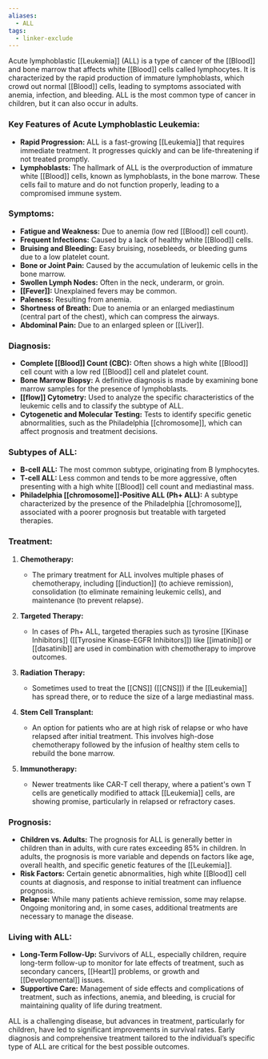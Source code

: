 ```yaml
---
aliases:
  - ALL
tags:
  - linker-exclude
---
```

Acute lymphoblastic [[Leukemia]] (ALL) is a type of cancer of the [[Blood]] and bone marrow that affects white [[Blood]] cells called lymphocytes. It is characterized by the rapid production of immature lymphoblasts, which crowd out normal [[Blood]] cells, leading to symptoms associated with anemia, infection, and bleeding. ALL is the most common type of cancer in children, but it can also occur in adults.

### Key Features of Acute Lymphoblastic Leukemia:
- **Rapid Progression:** ALL is a fast-growing [[Leukemia]] that requires immediate treatment. It progresses quickly and can be life-threatening if not treated promptly.
- **Lymphoblasts:** The hallmark of ALL is the overproduction of immature white [[Blood]] cells, known as lymphoblasts, in the bone marrow. These cells fail to mature and do not function properly, leading to a compromised immune system.

### Symptoms:
- **Fatigue and Weakness:** Due to anemia (low red [[Blood]] cell count).
- **Frequent Infections:** Caused by a lack of healthy white [[Blood]] cells.
- **Bruising and Bleeding:** Easy bruising, nosebleeds, or bleeding gums due to a low platelet count.
- **Bone or Joint Pain:** Caused by the accumulation of leukemic cells in the bone marrow.
- **Swollen Lymph Nodes:** Often in the neck, underarm, or groin.
- **[[Fever]]:** Unexplained fevers may be common.
- **Paleness:** Resulting from anemia.
- **Shortness of Breath:** Due to anemia or an enlarged mediastinum (central part of the chest), which can compress the airways.
- **Abdominal Pain:** Due to an enlarged spleen or [[Liver]].

### Diagnosis:
- **Complete [[Blood]] Count (CBC):** Often shows a high white [[Blood]] cell count with a low red [[Blood]] cell and platelet count.
- **Bone Marrow Biopsy:** A definitive diagnosis is made by examining bone marrow samples for the presence of lymphoblasts.
- **[[flow]] Cytometry:** Used to analyze the specific characteristics of the leukemic cells and to classify the subtype of ALL.
- **Cytogenetic and Molecular Testing:** Tests to identify specific genetic abnormalities, such as the Philadelphia [[chromosome]], which can affect prognosis and treatment decisions.

### Subtypes of ALL:
- **B-cell ALL:** The most common subtype, originating from B lymphocytes.
- **T-cell ALL:** Less common and tends to be more aggressive, often presenting with a high white [[Blood]] cell count and mediastinal mass.
- **Philadelphia [[chromosome]]-Positive ALL (Ph+ ALL):** A subtype characterized by the presence of the Philadelphia [[chromosome]], associated with a poorer prognosis but treatable with targeted therapies.

### Treatment:
1. **Chemotherapy:**
   - The primary treatment for ALL involves multiple phases of chemotherapy, including [[induction]] (to achieve remission), consolidation (to eliminate remaining leukemic cells), and maintenance (to prevent relapse).
   
2. **Targeted Therapy:**
   - In cases of Ph+ ALL, targeted therapies such as tyrosine [[Kinase Inhibitors]] ([[Tyrosine Kinase-EGFR Inhibitors]]) like [[imatinib]] or [[dasatinib]] are used in combination with chemotherapy to improve outcomes.
   
3. **Radiation Therapy:**
   - Sometimes used to treat the [[CNS]] ([[CNS]]) if the [[Leukemia]] has spread there, or to reduce the size of a large mediastinal mass.
   
4. **Stem Cell Transplant:**
   - An option for patients who are at high risk of relapse or who have relapsed after initial treatment. This involves high-dose chemotherapy followed by the infusion of healthy stem cells to rebuild the bone marrow.
   
5. **Immunotherapy:**
   - Newer treatments like CAR-T cell therapy, where a patient's own T cells are genetically modified to attack [[Leukemia]] cells, are showing promise, particularly in relapsed or refractory cases.

### Prognosis:
- **Children vs. Adults:** The prognosis for ALL is generally better in children than in adults, with cure rates exceeding 85% in children. In adults, the prognosis is more variable and depends on factors like age, overall health, and specific genetic features of the [[Leukemia]].
- **Risk Factors:** Certain genetic abnormalities, high white [[Blood]] cell counts at diagnosis, and response to initial treatment can influence prognosis.
- **Relapse:** While many patients achieve remission, some may relapse. Ongoing monitoring and, in some cases, additional treatments are necessary to manage the disease.

### Living with ALL:
- **Long-Term Follow-Up:** Survivors of ALL, especially children, require long-term follow-up to monitor for late effects of treatment, such as secondary cancers, [[Heart]] problems, or growth and [[Developmental]] issues.
- **Supportive Care:** Management of side effects and complications of treatment, such as infections, anemia, and bleeding, is crucial for maintaining quality of life during treatment.

ALL is a challenging disease, but advances in treatment, particularly for children, have led to significant improvements in survival rates. Early diagnosis and comprehensive treatment tailored to the individual’s specific type of ALL are critical for the best possible outcomes.